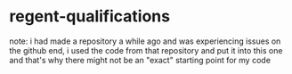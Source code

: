 # regent-qualifications

note:
i had made a repository a while ago and was experiencing issues on the github end, 
i used the code from that repository and put it into this one and that's why there
might not be an "exact" starting point for my code 